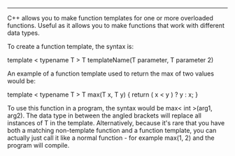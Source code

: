 
----

C++ allows you to make function templates for one or more overloaded functions. Useful as it allows you to make functions that work with different data types.

To create a function template, the syntax is:

template < typename T >
T templateName(T parameter, T parameter 2)

An example of a function template used to return the max of two values would be:

template < typename T >
T max(T x, T y)
{
	return ( x < y ) ? y : x;
}

To use this function in a program, the syntax would be max< int >(arg1, arg2).
The data type in between the angled brackets will replace all instances of T in the template.
Alternatively, because it's rare that you have both a matching non-template function and a function template, you can actually just call it like a normal function - for example max(1, 2) and the program will compile.